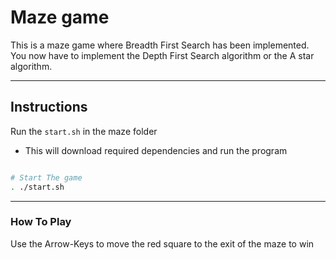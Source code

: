 # Maze game

This is a maze game where Breadth First Search has been implemented. You now have to implement the Depth First Search algorithm or the A star algorithm.

---

## Instructions

Run the `start.sh` in the maze folder
 - This will download required dependencies and run the program

```bash

# Start The game
. ./start.sh

```

---

### How To Play
Use the Arrow-Keys to move the red square to the exit of the maze to win

